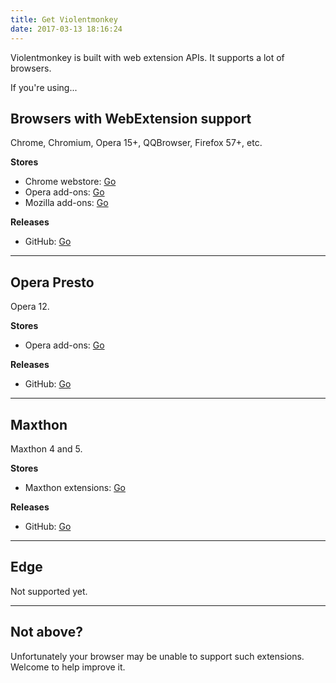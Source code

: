 ```yaml
---
title: Get Violentmonkey
date: 2017-03-13 18:16:24
---
```


Violentmonkey is built with web extension APIs. It supports a lot of browsers.

If you're using...

Browsers with WebExtension support
---
Chrome, Chromium, Opera 15+, QQBrowser, Firefox 57+, etc.

**Stores**
- Chrome webstore: [Go](https://chrome.google.com/webstore/detail/violent-monkey/jinjaccalgkegednnccohejagnlnfdag)
- Opera add-ons: [Go](https://addons.opera.com/extensions/details/violent-monkey/)
- Mozilla add-ons: [Go](https://addons.mozilla.org/firefox/addon/violentmonkey/)

**Releases**
- GitHub: [Go](https://github.com/violentmonkey/violentmonkey/releases)

---

Opera Presto
---
Opera 12.

**Stores**
- Opera add-ons: [Go](https://addons.opera.com/extensions/details/violent-monkey/)

**Releases**
- GitHub: [Go](https://github.com/violentmonkey/violentmonkey-oex/releases)

---

Maxthon
---
Maxthon 4 and 5.

**Stores**
- Maxthon extensions: [Go](http://extension.maxthon.com/detail/index.php?view_id=1680)

**Releases**
- GitHub: [Go](https://github.com/violentmonkey/violentmonkey-mx/releases)

---

Edge
---
Not supported yet.

---

Not above?
---
Unfortunately your browser may be unable to support such extensions.
Welcome to help improve it.
